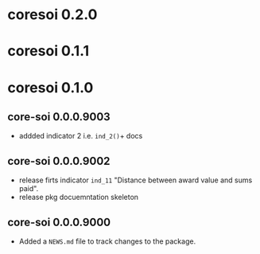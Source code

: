 # coresoi 0.2.0

# coresoi 0.1.1

# coresoi 0.1.0


## core-soi 0.0.0.9003

* addded indicator 2 i.e. `ind_2()`+ docs


## core-soi 0.0.0.9002

* release firts indicator `ind_11` "Distance between award value and sums paid".
* release pkg docuemntation skeleton



## core-soi 0.0.0.9000

* Added a `NEWS.md` file to track changes to the package.


